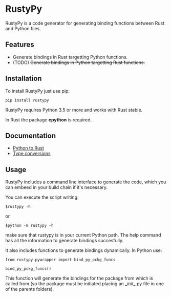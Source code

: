# RustyPy
RustyPy is a code generator for generating binding functions between Rust and
Python files.

## Features
- Generate bindings in Rust targetting Python functions.
- (TODO) ~~Generate bindings in Python targetting Rust functions.~~ 

## Installation
To install RustyPy just use pip:
```
pip install rustypy
```
RustyPy requires Python 3.5 or more and works with Rust stable.

In Rust the package **cpython** is required.

## Documentation
* [Python to Rust](https://github.com/iduartgomez/rustypy/wiki/Python-in-Rust)
* [Type conversions](https://github.com/iduartgomez/rustypy/wiki/Type-conversions)

## Usage
RustyPy includes a command line interface to generate the code, which you can
embeed in your build chain if it's necessary.

You can execute the script writing:
```
$rustypy -h
```
or
```
$python -m rustypy -h
```
make sure that rustypy is in your current Python path. The help command has
all the information to generate bindings succesfully.

It also includes functions to generate bindings dynamically. In Python use:
```
from rustypy.pywrapper import bind_py_pckg_funcs

bind_py_pckg_funcs()
```
This function will generate the bindings for the package from which is
called from (so the package must be initiated placing an  \__init__.py file in
one of the parents folders).
